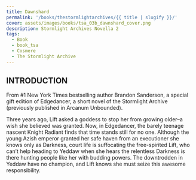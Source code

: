 ```yaml
---
title: Dawnshard
permalink: '/books/thestormlightarchives/{{ title | slugify }}/'
cover: assets/images/books/tsa_03b_dawnshard_cover.png
description: Stormlight Archives Novella 2
tags:
  - Book
  - book_tsa
  - Cosmere
  - The Stormlight Archive
---
```


## INTRODUCTION

From #1 New York Times bestselling author Brandon Sanderson, a special gift edition of Edgedancer, a short novel of the Stormlight Archive (previously published in Arcanum Unbounded).

Three years ago, Lift asked a goddess to stop her from growing older–a wish she believed was granted. Now, in Edgedancer, the barely teenage nascent Knight Radiant finds that time stands still for no one. Although the young Azish emperor granted her safe haven from an executioner she knows only as Darkness, court life is suffocating the free-spirited Lift, who can’t help heading to Yeddaw when she hears the relentless Darkness is there hunting people like her with budding powers. The downtrodden in Yeddaw have no champion, and Lift knows she must seize this awesome responsibility.
